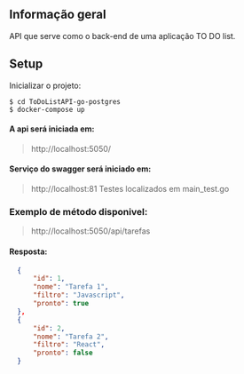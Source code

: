 ## Informação geral
API que serve como o back-end de uma aplicação TO DO list.

	
## Setup

Inicializar o projeto:

```
$ cd ToDoListAPI-go-postgres
$ docker-compose up 
```

#### A api será iniciada em:   
> http://localhost:5050/

#### Serviço do swagger será iniciado em: 
> http://localhost:81
>Testes localizados em main_test.go



### Exemplo de método disponivel:
> http://localhost:5050/api/tarefas

#### Resposta:
  ```json
    {
        "id": 1,
        "nome": "Tarefa 1",
        "filtro": "Javascript",
        "pronto": true
    },
    {
        "id": 2,
        "nome": "Tarefa 2",
        "filtro": "React",
        "pronto": false
    }
  ```
